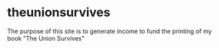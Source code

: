 # theunionsurvives
The purpose of this site is to generate income to fund the printing of my book "The Union Survives" 

